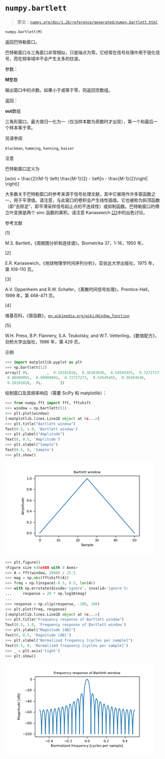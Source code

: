 # `numpy.bartlett`

> 原文：[`numpy.org/doc/1.26/reference/generated/numpy.bartlett.html`](https://numpy.org/doc/1.26/reference/generated/numpy.bartlett.html)

```py
numpy.bartlett(M)
```

返回巴特勒窗口。

巴特勒窗口与三角窗口非常相似，只是端点为零。它经常在信号处理中用于锐化信号，而在频率域中不会产生太多的纹波。

参数：

**M**整数

输出窗口中的点数。如果小于或等于零，则返回空数组。

返回：

**out**数组

三角形窗口，最大值归一化为一（仅当样本数为奇数时才出现），第一个和最后一个样本等于零。

另请参阅

`blackman`, `hamming`, `hanning`, `kaiser`

注意

巴特勒窗口定义为

\[w(n) = \frac{2}{M-1} \left( \frac{M-1}{2} - \left|n - \frac{M-1}{2}\right| \right)\]

大多数关于巴特勒窗口的参考来源于信号处理文献，其中它被用作许多窗函数之一，用于平滑值。请注意，与此窗口的卷积会产生线性插值。它也被称为斜顶函数（即“去除足”，即平滑采样信号起止点的不连续性）或抑制函数。巴特勒窗口的傅立叶变换是两个 sinc 函数的乘积。请注意 Kanasewich [[2]](#r3a7a5a2c0d2a-2)中的出色讨论。

参考文献

[1]

M.S. Bartlett，《周期图分析和连续谱》，Biometrika 37，1-16，1950 年。

[2]

E.R. Kanasewich，《地球物理学时间序列分析》，亚伯达大学出版社，1975 年，第 109-110 页。

[3]

A.V. Oppenheim and R.W. Schafer，《离散时间信号处理》，Prentice-Hall，1999 年，第 468-471 页。

[4]

维基百科，《窗函数》，[`en.wikipedia.org/wiki/Window_function`](https://en.wikipedia.org/wiki/Window_function)

[5]

W.H. Press, B.P. Flannery, S.A. Teukolsky, and W.T. Vetterling，《数值配方》，剑桥大学出版社，1986 年，第 429 页。

示例

```py
>>> import matplotlib.pyplot as plt
>>> np.bartlett(12)
array([ 0\.        ,  0.18181818,  0.36363636,  0.54545455,  0.72727273, # may vary
 0.90909091,  0.90909091,  0.72727273,  0.54545455,  0.36363636,
 0.18181818,  0\.        ]) 
```

绘制窗口及其频率响应（需要 SciPy 和 matplotlib）：

```py
>>> from numpy.fft import fft, fftshift
>>> window = np.bartlett(51)
>>> plt.plot(window)
[<matplotlib.lines.Line2D object at 0x...>]
>>> plt.title("Bartlett window")
Text(0.5, 1.0, 'Bartlett window')
>>> plt.ylabel("Amplitude")
Text(0, 0.5, 'Amplitude')
>>> plt.xlabel("Sample")
Text(0.5, 0, 'Sample')
>>> plt.show() 
```

![../../_images/numpy-bartlett-1_00_00.png](img/25c1c497af270ce983b3c8fe561cbea6.png)

```py
>>> plt.figure()
<Figure size 640x480 with 0 Axes>
>>> A = fft(window, 2048) / 25.5
>>> mag = np.abs(fftshift(A))
>>> freq = np.linspace(-0.5, 0.5, len(A))
>>> with np.errstate(divide='ignore', invalid='ignore'):
...     response = 20 * np.log10(mag)
...
>>> response = np.clip(response, -100, 100)
>>> plt.plot(freq, response)
[<matplotlib.lines.Line2D object at 0x...>]
>>> plt.title("Frequency response of Bartlett window")
Text(0.5, 1.0, 'Frequency response of Bartlett window')
>>> plt.ylabel("Magnitude [dB]")
Text(0, 0.5, 'Magnitude [dB]')
>>> plt.xlabel("Normalized frequency [cycles per sample]")
Text(0.5, 0, 'Normalized frequency [cycles per sample]')
>>> _ = plt.axis('tight')
>>> plt.show() 
```

![../../_images/numpy-bartlett-1_01_00.png](img/bf72ff64af8e06e55dc23ba2fff343a7.png)
